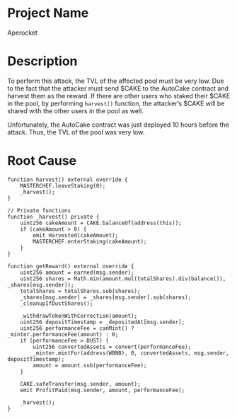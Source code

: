 # Project Name
Aperocket

# Description
To perform this attack, the TVL of the affected pool must be very low. Due to the fact that the attacker must send $CAKE to the AutoCake contract and harvest them as the reward. If there are other users who staked their $CAKE in the pool, by performing `harvest()` function, the attacker’s $CAKE will be shared with the other users in the pool as well.

Unfortunately, the AutoCake contract was just deployed 10 hours before the attack. Thus, the TVL of the pool was very low.

# Root Cause
```solidity
function harvest() external override {
    MASTERCHEF.leaveStaking(0);
    _harvest();
}

// Private functions
function _harvest() private {
    uint256 cakeAmount = CAKE.balanceOf(address(this));
    if (cakeAmount > 0) {
        emit Harvested(cakeAmount);
        MASTERCHEF.enterStaking(cakeAmount);
    }
}

function getReward() external override {
    uint256 amount = earned(msg.sender);
    uint256 shares = Math.min(amount.mul(totalShares).div(balance()), _shares[msg.sender]);
    totalShares = totalShares.sub(shares);
    _shares[msg.sender] = _shares[msg.sender].sub(shares);
    _cleanupIfDustShares();

    _withdrawTokenWithCorrection(amount);
    uint256 depositTimestamp = _depositedAt[msg.sender];
    uint256 performanceFee = canMint() ? _minter.performanceFee(amount) : 0;
    if (performanceFee > DUST) {
        uint256 convertedAssets = convert(performanceFee);
        _minter.mintFor(address(WBNB), 0, convertedAssets, msg.sender, depositTimestamp);
        amount = amount.sub(performanceFee);
    }

    CAKE.safeTransfer(msg.sender, amount);
    emit ProfitPaid(msg.sender, amount, performanceFee);

    _harvest();
}